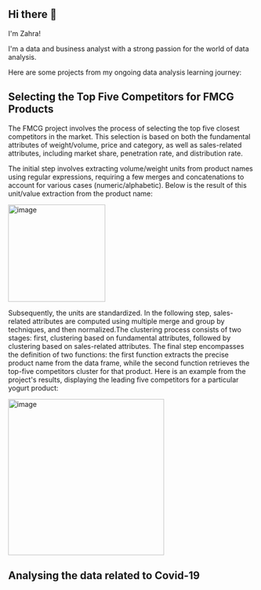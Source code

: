 ## Hi there 👋

I'm Zahra!

I'm a data and business analyst with a strong passion for the world of data analysis.

Here are some projects from my ongoing data analysis learning journey:



## Selecting the Top Five Competitors for FMCG Products

The FMCG project involves the process of selecting the top five closest competitors in the market. This selection is based on both the fundamental attributes of weight/volume, price and category, as well as sales-related attributes, including market share, penetration rate, and distribution rate.

The initial step involves extracting volume/weight units from product names using regular expressions, requiring a few merges and concatenations to account for various cases (numeric/alphabetic).
Below is the result of this unit/value extraction from the product name:

<img width="198" alt="image" src="https://github.com/ZahraAfjehie/ZahraSeif/assets/13051084/308ff720-8143-45ce-b363-c91e86b9cdda">




Subsequently, the units are standardized. In the following step, sales-related attributes are computed using multiple merge and group by techniques, and then normalized.The clustering process consists of two stages: first, clustering based on fundamental attributes, followed by clustering based on sales-related attributes. The final step encompasses the definition of two functions: the first function extracts the precise product name from the data frame, while the second function retrieves the top-five competitors cluster for that product.
Here is an example from the project's results, displaying the leading five competitors for a particular yogurt product:

<img width="318" alt="image" src="https://github.com/ZahraAfjehie/ZahraSeif/assets/13051084/df393fd9-d937-47f0-a086-7f8c2e6c3e69">


## Analysing the data related to Covid-19

